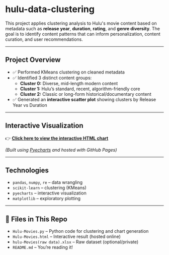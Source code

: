 # hulu-data-clustering

This project applies clustering analysis to Hulu's movie content based on metadata such as **release year**, **duration**, **rating**, and **genre diversity**. The goal is to identify content patterns that can inform personalization, content curation, and user recommendations.

---

## Project Overview

- ✅ Performed KMeans clustering on cleaned metadata
- ✅ Identified 3 distinct content groups:
  - **Cluster 0:** Diverse, mid-length modern content
  - **Cluster 1:** Hulu’s standard, recent, algorithm-friendly core
  - **Cluster 2:** Classic or long-form historical/documentary content
- ✅ Generated an **interactive scatter plot** showing clusters by Release Year vs Duration

---

## Interactive Visualization

👉 [**Click here to view the interactive HTML chart**](https://xyi-123.github.io/hulu-data-clustering/Hulu-Movies.html)

*(Built using [Pyecharts](https://github.com/pyecharts/pyecharts) and hosted with GitHub Pages)*

---

## Technologies

- `pandas`, `numpy`, `re` – data wrangling
- `scikit-learn` – clustering (KMeans)
- `pyecharts` – interactive visualization
- `matplotlib` – exploratory plotting

---

## 📁 Files in This Repo

- `Hulu-Movies.py` – Python code for clustering and chart generation
- `Hulu-Movies.html` – Interactive result (hosted online)
- `hulu-Movies(raw data).xlsx` – Raw dataset (optional/private)
- `README.md` – You’re reading it!
